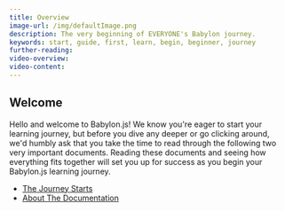 ```yaml
---
title: Overview
image-url: /img/defaultImage.png
description: The very beginning of EVERYONE's Babylon journey.
keywords: start, guide, first, learn, begin, beginner, journey
further-reading:
video-overview:
video-content:
---
```


## Welcome

Hello and welcome to Babylon.js! We know you're eager to start your learning journey, but before you dive any deeper or go clicking around, we'd humbly ask that you take the time to read through the following two very important documents. Reading these documents and seeing how everything fits together will set you up for success as you begin your Babylon.js learning journey.

- [The Journey Starts](/overview/journey)
- [About The Documentation](/overview/learningTheDocs)